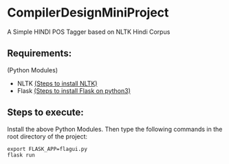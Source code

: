 # CompilerDesignMiniProject
A Simple HINDI POS Tagger based on NLTK Hindi Corpus

## Requirements:
(Python Modules)
* NLTK [(Steps to install NLTK)](https://www.nltk.org/install.html)
* Flask [(Steps to install Flask on python3)](http://flask.pocoo.org/docs/1.0/installation/)

## Steps to execute:
Install the above Python Modules.
Then type the following commands in the root directory of the project:
```
export FLASK_APP=flagui.py
flask run
```

